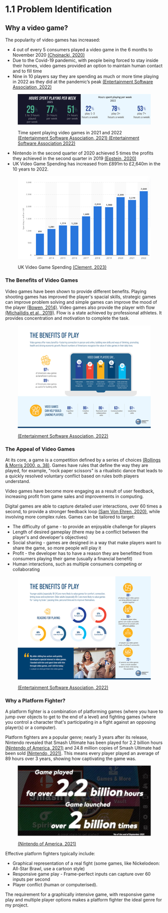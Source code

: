 # 1.1 Problem Identification

## Why a video game?

The popularity of video games has increased:

* 4 out of every 5 consumers played a video game in the 6 months to November 2020 [(Chojnacki, 2020)](../reference-list.md)
* Due to the Covid-19 pandemic, with people being forced to stay inside their homes, video games provided an option to maintain human contact and to fill time
* Nine in 10 players say they are spending as much or more time playing in 2022 as they did at the pandemic’s peak [(Entertainment Software Association, 2022)](../reference-list.md)

<figure><img src="../.gitbook/assets/image (2) (1) (1) (1).png" alt=""><figcaption><p>Time spent playing video games in 2021 and 2022 <a href="https://app.gitbook.com/o/-MM_7qMOfSgqBidGd9EN/s/DLjPKGsqdzJQ60KUFhpl/~/changes/259/reference-list#1.1">(Entertainment Software Association, 2021)</a><a href="https://app.gitbook.com/o/-MM_7qMOfSgqBidGd9EN/s/DLjPKGsqdzJQ60KUFhpl/~/changes/259/reference-list#1.1"> (Entertainment Software Association 2022)</a></p></figcaption></figure>

* Nintendo in the second quarter of 2020 achieved 5 times the profits they achieved in the second quarter in 2019 [(Epstein, 2020)](../reference-list.md)
* UK Video Game Spending has increased from £891m to £2,640m in the 10 years to 2022.

<figure><img src="../.gitbook/assets/image.png" alt=""><figcaption><p>UK Video Game Spending <a href="https://app.gitbook.com/o/-MM_7qMOfSgqBidGd9EN/s/DLjPKGsqdzJQ60KUFhpl/~/changes/259/reference-list#1.1">(Clement, 2023)</a></p></figcaption></figure>

### The Benefits of Video Games

Video games have been shown to provide different benefits. Playing shooting games has improved the player's spacial skills, strategic games can improve problem solving and simple games can improve the mood of the player [(Bowen, 2014)](../reference-list.md). Video games also provide the player with flow [(Michailidis et al., 2019)](../reference-list.md). Flow is a state achieved by professional athletes. It provides concentration and motivation to complete the task.&#x20;

<figure><img src="../.gitbook/assets/image (5) (1) (1).png" alt=""><figcaption><p><a href="../reference-list.md">(Entertainment Software Association, 2022)</a></p></figcaption></figure>

### The Appeal of Video Games

At its core, a game is a competition defined by a series of choices [(Rollings & Morris 2000, p. 38)](../reference-list.md). Games have rules that define the way they are played, for example, "rock paper scissors" is a ritualistic dance that leads to a quickly resolved voluntary conflict based on rules both players understand.

Video games have become more engaging as a result of user feedback, increasing profit from game sales and improvements in computing.&#x20;

Digital games are able to capture detailed user interactions, over 60 times a second, to provide a stronger feedback loop [(Sam Von Ehren, 2020)](../reference-list.md), while involving more complex rules. Games can be tailored to target:

* The difficulty of game - to provide an enjoyable challenge for players
* Length of desired gameplay (there may be a conflict between the player's and developer's objectives)
* Social sharing - games are designed in a way that make players want to share the game, so more people will play it
* Profit - the developer has to have a reason they are benefitted from consumers playing their game (usually a financial benefit)
* Human interactions, such as multiple consumers competing or collaborating

<figure><img src="../.gitbook/assets/image (3) (1) (1).png" alt=""><figcaption><p><a href="../reference-list.md">(Entertainment Software Association, 2022)</a></p></figcaption></figure>

### Why a Platform Fighter?

A platform fighter is a combination of platforming games (where you have to jump over objects to get to the end of a level) and fighting games (where you control a character that's participating in a fight against an opposing player(s) or a computer).

Platform fighters are a popular genre; nearly 3 years after its release, Nintendo revealed that Smash Ultimate has been played for 2.2 billion hours [(Nintendo of America, 2021)](../reference-list.md) and 24.8 million copies of Smash Ultimate had been sold [(Nintendo, 2021)](../reference-list.md). This means every player played an average of 89 hours over 3 years, showing how captivating the game was.

<figure><img src="../.gitbook/assets/image (4) (1) (1).png" alt=""><figcaption><p><a href="../reference-list.md">(Nintendo of America, 2021)</a></p></figcaption></figure>

Effective platform fighters typically include:

* Graphical representation of a real fight (some games, like Nickelodeon: All-Star Brawl, use a cartoon style)
* Responsive game play - Frame-perfect inputs can capture over 60 inputs per second
* Player conflict (human or computerised).

The requirement for a graphically intensive game, with responsive game play and multiple player options makes a platform fighter the ideal genre for my project.
